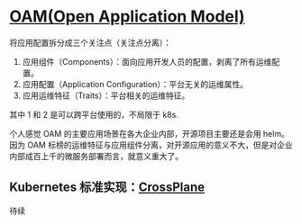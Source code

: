 # [OAM(Open Application Model)](https://github.com/oam-dev/spec)

将应用配置拆分成三个关注点（关注点分离）：

1. 应用组件（Components）：面向应用开发人员的配置，剥离了所有运维配置。
2. 应用配置（Application Configuration）：平台无关的运维属性。
3. 应用运维特征（Traits）：平台相关的运维特征。

其中 1 和 2 是可以跨平台使用的，不局限于 k8s.

个人感觉 OAM 的主要应用场景在各大企业内部，开源项目主要还是会用 helm。
因为 OAM 标榜的运维特征与应用组件分离，对开源应用的意义不大，但是对企业内部成百上千的微服务部署而言，就意义重大了。

## Kubernetes 标准实现：[CrossPlane](https://github.com/crossplane/crossplane)

待续
